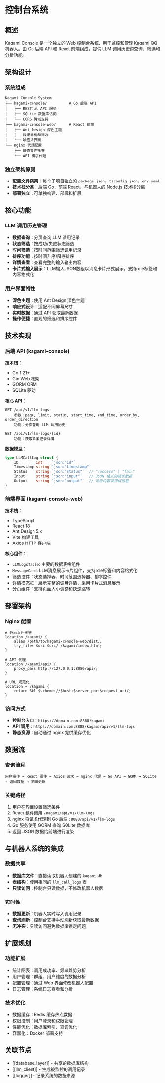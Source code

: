 # 控制台系统

## 概述

Kagami Console 是一个独立的 Web 控制台系统，用于监控和管理 Kagami QQ 机器人。由 Go 后端 API 和 React 前端组成，提供 LLM 调用历史的查询、筛选和分析功能。

## 架构设计

### 系统组成
```
Kagami Console System
├── kagami-console/          # Go 后端 API
│   ├── RESTful API 服务
│   ├── SQLite 数据库访问
│   └── CORS 跨域支持
├── kagami-console-web/      # React 前端
│   ├── Ant Design 深色主题
│   ├── 数据表格和筛选
│   └── 响应式界面
└── nginx 代理配置
    ├── 静态文件托管
    └── API 请求代理
```

### 独立架构原则
- **配置文件隔离**：每个子项目独立的 `package.json`、`tsconfig.json`、`env.yaml`
- **技术栈分离**：后端 Go、前端 React，与机器人的 Node.js 技术栈分离
- **部署独立**：可单独构建、部署和扩展

## 核心功能

### LLM 调用历史管理
- **数据查询**：分页查询 LLM 调用记录
- **状态筛选**：按成功/失败状态筛选
- **时间筛选**：按时间范围筛选调用记录
- **排序功能**：按时间升序/降序排序
- **详情查看**：查看完整的输入输出内容
- **卡片式输入展示**：LLM输入JSON数组以消息卡片形式展示，支持role标签和内容格式化

### 用户界面特性
- **深色主题**：使用 Ant Design 深色主题
- **响应式设计**：适配不同屏幕尺寸
- **实时数据**：通过 API 获取最新数据
- **操作便捷**：直观的筛选和排序控件

## 技术实现

### 后端 API (kagami-console)
**技术栈**：
- Go 1.21+
- Gin Web 框架
- GORM ORM
- SQLite 驱动

**核心 API**：
```
GET /api/v1/llm-logs
    参数：page, limit, status, start_time, end_time, order_by, order_direction
    功能：分页查询 LLM 调用历史

GET /api/v1/llm-logs/{id}
    功能：获取单条记录详情
```

**数据模型**：
```go
type LLMCallLog struct {
    ID        int    `json:"id"`
    Timestamp string `json:"timestamp"`
    Status    string `json:"status"`  // "success" | "fail"
    Input     string `json:"input"`   // JSON 格式的请求数据
    Output    string `json:"output"`  // 响应内容或错误信息
}
```

### 前端界面 (kagami-console-web)
**技术栈**：
- TypeScript
- React 18
- Ant Design 5.x
- Vite 构建工具
- Axios HTTP 客户端

**核心组件**：
- `LLMLogsTable`: 主要的数据表格组件
- `MessageCard`: LLM消息展示卡片组件，支持role标签和内容格式化
- 筛选控件：状态选择器、时间范围选择器、排序控件
- 详情模态框：展示完整的调用详情，采用卡片式消息展示
- 分页组件：支持页面大小调整和快速跳转

## 部署架构

### Nginx 配置
```nginx
# 静态文件托管
location /kagami/ {
    alias /path/to/kagami-console-web/dist/;
    try_files $uri $uri/ /kagami/index.html;
}

# API 代理
location /kagami/api/ {
    proxy_pass http://127.0.0.1:8080/api/;
}

# URL 规范化
location = /kagami {
    return 301 $scheme://$host:$server_port$request_uri/;
}
```

### 访问方式
- **控制台入口**：`https://domain.com:8888/kagami`
- **API 调用**：`https://domain.com:8888/kagami/api/v1/llm-logs`
- **静态资源**：自动通过 nginx 提供缓存优化

## 数据流

### 查询流程
```
用户操作 → React 组件 → Axios 请求 → nginx 代理 → Go API → GORM → SQLite → 返回数据 → 界面更新
```

### 关键路径
1. 用户在界面设置筛选条件
2. React 组件调用 `/kagami/api/v1/llm-logs`
3. nginx 将请求代理到 Go 后端 `:8080/api/v1/llm-logs`
4. Go 服务使用 GORM 查询 SQLite 数据库
5. 返回 JSON 数据给前端进行渲染

## 与机器人系统的集成

### 数据共享
- **数据库文件**：直接读取机器人创建的 `kagami.db`
- **表结构**：使用相同的 `llm_call_logs` 表
- **只读访问**：控制台只读数据，不修改机器人数据

### 实时性
- **数据更新**：机器人实时写入调用记录
- **查询刷新**：控制台支持手动刷新获取最新数据
- **无冲突**：只读访问避免数据库锁定问题

## 扩展规划

### 功能扩展
- 统计图表：调用成功率、频率趋势分析
- 用户管理：群组、用户维度的数据分析
- 配置管理：通过 Web 界面修改机器人配置
- 日志管理：系统日志查看和分析

### 技术优化
- 数据缓存：Redis 缓存热点数据
- 权限控制：用户登录和权限管理
- 性能优化：数据库索引、查询优化
- 容器化：Docker 部署支持

## 关联节点

- [[database_layer]] - 共享的数据库结构
- [[llm_client]] - 生成被监控的调用记录
- [[logger]] - 记录系统的数据来源